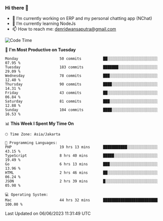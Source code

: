 ### Hi there 👋

- 🔭 I’m currently working on ERP and my personal chatting app (NChat)
- 🌱 I’m currently learning NodeJs
- 📫 How to reach me: denridwansaputra@gmail.com


<!--START_SECTION:waka-->
![Code Time](http://img.shields.io/badge/Code%20Time-3%2C243%20hrs%2040%20mins-blue)

📅 **I'm Most Productive on Tuesday** 

```text
Monday                   50 commits          ██░░░░░░░░░░░░░░░░░░░░░░░   07.95 % 
Tuesday                  183 commits         ███████░░░░░░░░░░░░░░░░░░   29.09 % 
Wednesday                78 commits          ███░░░░░░░░░░░░░░░░░░░░░░   12.40 % 
Thursday                 90 commits          ████░░░░░░░░░░░░░░░░░░░░░   14.31 % 
Friday                   43 commits          ██░░░░░░░░░░░░░░░░░░░░░░░   06.84 % 
Saturday                 81 commits          ███░░░░░░░░░░░░░░░░░░░░░░   12.88 % 
Sunday                   104 commits         ████░░░░░░░░░░░░░░░░░░░░░   16.53 % 
```


📊 **This Week I Spent My Time On** 

```text
🕑︎ Time Zone: Asia/Jakarta

💬 Programming Languages: 
PHP                      19 hrs 13 mins      ███████████░░░░░░░░░░░░░░   43.15 % 
TypeScript               8 hrs 40 mins       █████░░░░░░░░░░░░░░░░░░░░   19.49 % 
Go                       6 hrs 13 mins       ███░░░░░░░░░░░░░░░░░░░░░░   13.96 % 
HTML                     2 hrs 46 mins       ██░░░░░░░░░░░░░░░░░░░░░░░   06.24 % 
JSON                     2 hrs 39 mins       █░░░░░░░░░░░░░░░░░░░░░░░░   05.98 % 

💻 Operating System: 
Mac                      44 hrs 32 mins      █████████████████████████   100.00 % 
```


 Last Updated on 06/06/2023 11:31:49 UTC
<!--END_SECTION:waka-->
